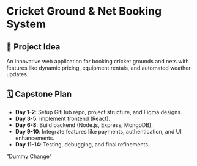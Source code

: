 # Cricket Ground & Net Booking System

## 🌟 Project Idea
An innovative web application for booking cricket grounds and nets with features like dynamic pricing, equipment rentals, and automated weather updates.

## 🗓️ Capstone Plan
- **Day 1-2**: Setup GitHub repo, project structure, and Figma designs.
- **Day 3-5**: Implement frontend (React).
- **Day 6-8**: Build backend (Node.js, Express, MongoDB).
- **Day 9-10**: Integrate features like payments, authentication, and UI enhancements.
- **Day 11-14**: Testing, debugging, and final refinements.

"Dummy Change" 
